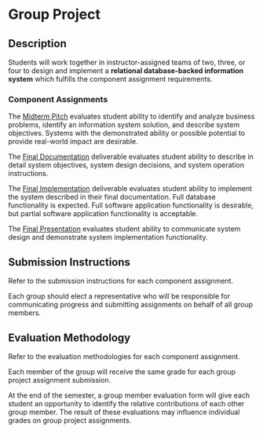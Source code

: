 # Group Project

## Description

Students will work together in instructor-assigned teams of two, three, or four
 to design and implement
 a **relational database-backed information system**
 which fulfills the component assignment requirements.

### Component Assignments

The [Midterm Pitch](assignments/group-project/midterm-pitch.md) evaluates student ability to
 identify and analyze business problems,
 identify an information system solution,
 and describe system objectives.
 Systems with the demonstrated ability or possible potential to provide real-world impact are desirable.

The [Final Documentation](assignments/group-project/final-documentation.md) deliverable evaluates student ability to
 describe in detail
   system objectives,
   system design decisions,
   and system operation instructions.

The [Final Implementation](assignments/group-project/final-implementation.md) deliverable evaluates student ability to
 implement the system described in their final documentation. Full database functionality is expected. Full software application functionality is desirable, but partial software application functionality is acceptable.

The [Final Presentation](assignments/group-project/final-presentation.md) evaluates student ability to
 communicate system design and demonstrate system implementation functionality.

## Submission Instructions

Refer to the submission instructions for each component assignment.

Each group should elect a representative who will be responsible for communicating progress and submitting assignments on behalf of all group members.

## Evaluation Methodology

Refer to the evaluation methodologies for each component assignment.

Each member of the group will receive the same grade for each group project assignment submission.

At the end of the semester, a group member evaluation form will give each student an opportunity to identify the relative contributions of each other group member. The result of these evaluations may influence individual grades on group project assignments.
